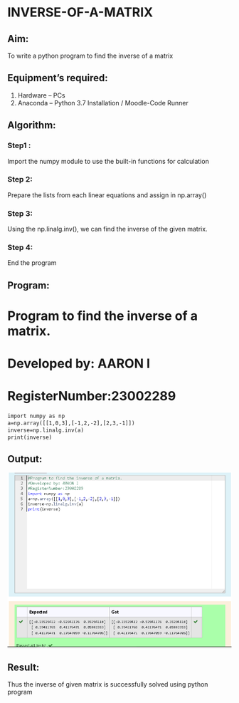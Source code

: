 # INVERSE-OF-A-MATRIX
## Aim:
To write a python program to find the inverse of a matrix
## Equipment’s required:
1. 	Hardware – PCs
2. 	Anaconda – Python 3.7 Installation / Moodle-Code Runner
## Algorithm:
### Step1 : 
Import the numpy module to use the built-in functions for calculation
### Step 2:
Prepare the lists from each linear equations and assign in np.array() 
### Step 3: 
Using the np.linalg.inv(), we can find the inverse of the given matrix.
### Step 4: 
End the program
## Program:
# Program to find the inverse of a matrix.
# Developed by: AARON I
# RegisterNumber:23002289
```
import numpy as np
a=np.array([[1,0,3],[-1,2,-2],[2,3,-1]])
inverse=np.linalg.inv(a)
print(inverse)
```
## Output:
![output](/Screenshot%202023-07-26%20152128.png)
## Result:
Thus the inverse of given matrix is successfully solved using python program

 